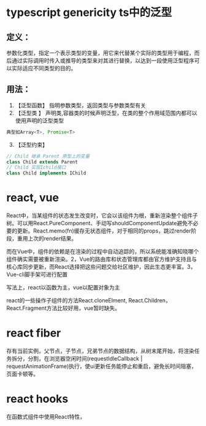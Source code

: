 # typescript genericity ts中的泛型

## 定义： 
参数化类型，指定一个表示类型的变量，用它来代替某个实际的类型用于编程，而后通过实际调用时传入或推导的类型来对其进行替换，以达到一段使用泛型程序可以实际适应不同类型的目的。

## 用法：
1. 【泛型函数】 指明参数类型，返回类型与参数类型有关
2. 【泛型类 】 声明类,容器类的时候声明泛型，在类的整个作用域范围内都可以使用声明的泛型类型
```ts
典型如Array<T>, Promise<T>
```
3. 【泛型约束】 
```ts
// Child 继承 Parent 原型上的变量
class Child extends Parent
// Child 实现Ichild接口
class Child implements IChild
```

# react, vue
React中，当某组件的状态发生改变时，它会以该组件为根，重新渲染整个组件子树。可以用React.PureComponent、手动写shouldComponentUpdate避免不必要的更新。React.memo(fn)缓存无状态组件，对于相同的props，跳过render阶段，重用上次的render结果。

而在Vue中，组件的依赖是在渲染的过程中自动追踪的，所以系统能准确知晓哪个组件确实需要被重新渲染。2，Vue的路由库和状态管理库都由官方维护支持且与核心库同步更新，而React选择把这些问题交给社区维护，因此生态更丰富。3，Vue-cli脚手架可进行配置

写法上，react以函数为主，vue以配置对象为主

react的一些操作子组件的方法React.cloneElment, React.Children， React.Fragment方法比较好用，vue暂时缺失。

# react fiber
存有当前实例，父节点，子节点，兄弟节点的数据结构，从树末尾开始，将渲染任务拆分，分割，在浏览器空闲时间(requestIdleCallback | requestAnimationFrame)执行，使ui更新任务能停止和重启，避免长时间阻塞，页面卡顿等。

# react hooks
在函数式组件中使用React特性，